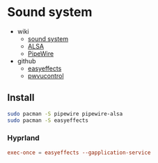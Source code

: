 # Sound system

- wiki
  - [sound system](https://wiki.archlinux.org/title/Sound_system)
  - [ALSA](https://wiki.archlinux.org/title/Advanced_Linux_Sound_Architecture)
  - [PipeWire](https://wiki.archlinux.org/title/PipeWire)
- github
  - [easyeffects](https://github.com/wwmm/easyeffects)
  - [pwvucontrol](https://github.com/saivert/pwvucontrol)

## Install

```bash
sudo pacman -S pipewire pipewire-alsa
sudo pacman -S easyeffects
```

### Hyprland

```conf
exec-once = easyeffects --gapplication-service
```

